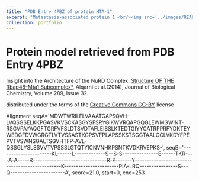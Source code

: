 ```yaml
---
title: "PDB Entry 4PBZ of protein MTA-1"
excerpt: "Metastasis-associated protein 1 <br/><img src='../images/REAL_IMAGES/4pbz_assembly-1-MTA1.jpeg'>"
collection: portfolio
---
```


Protein model retrieved from PDB Entry 4PBZ 
=====
Insight into the Architecture of the NuRD Complex: <a href="https://doi.org/10.1107/S2053230X1901238X">Structure OF THE Rbap48-Mta1 Subcomplex*</a>, Alqarni et al.(2014), Journal of Biological Chemistry, Volume 289, Issue 32.



distributed under the terms of the <a href="https://creativecommons.org/licenses/by/4.0/">Creative Commons CC-BY</a> license 


Alignment
seqA='MDWTWRILFLVAAATGAPSQVH-LVQSGSELKKPGASVKVSCKASGYSFSRYGIKWVRQAPGQGLEWMGWINT-RSGVPAYAQGFTGRFVFSLDTSVDTAFLEISSLKTEDTGIYYCATRPPRFYDKTEYWEDGFDVWGRGTLVTVSSASTKGPSVFPLAPSSKSTSGGTAALGCLVKDYFPEPVTVSWNSGALTSGVHTFP-AVL-QSSGLYSLSSVVTVPSSSLGTQTYICNVNHKPSNTKVDKRVEPKS-', seqB='----------------------KL------L-------------S--S-S---------------E------TKR----A-A-----R-------------------------------R-P-------Y-----------------------------------------------K-----------------------PIA-LRQ----------------S---Q-----------------------A', 
score=21.0, start=0, end=253